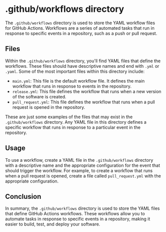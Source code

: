 # .github/workflows directory

The `.github/workflows` directory is used to store the YAML workflow files for GitHub Actions. Workflows are a series of automated tasks that run in response to specific events in a repository, such as a push or pull request.

## Files

Within the `.github/workflows` directory, you'll find YAML files that define the workflows. These files should have descriptive names and end with `.yml` or `.yaml`. Some of the most important files within this directory include:

- `main.yml`: This file is the default workflow file. It defines the main workflow that runs in response to events in the repository.
- `release.yml`: This file defines the workflow that runs when a new version of the software is created.
- `pull_request.yml`: This file defines the workflow that runs when a pull request is opened in the repository.

These are just some examples of the files that may exist in the `.github/workflows` directory. Any YAML file in this directory defines a specific workflow that runs in response to a particular event in the repository.

## Usage

To use a workflow, create a YAML file in the `.github/workflows` directory with a descriptive name and the appropriate configuration for the event that should trigger the workflow. For example, to create a workflow that runs when a pull request is opened, create a file called `pull_request.yml` with the appropriate configuration.

## Conclusion

In summary, the `.github/workflows` directory is used to store the YAML files that define GitHub Actions workflows. These workflows allow you to automate tasks in response to specific events in a repository, making it easier to build, test, and deploy your software.

